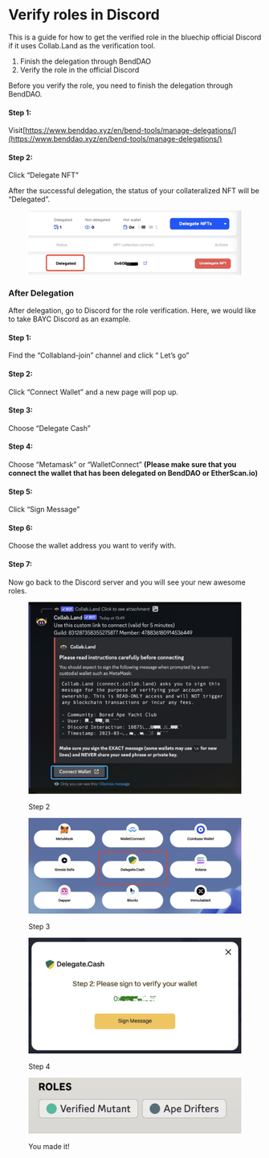 # Verify roles in Discord

This is a guide for how to get the verified role in the bluechip official Discord if it uses Collab.Land as the verification tool.&#x20;

1. Finish the delegation through BendDAO
2. Verify the role in the official Discord



Before you verify the role, you need to finish the delegation through BendDAO.

#### Step 1:

Visit[https://www.benddao.xyz/en/bend-tools/manage-delegations/](https://www.benddao.xyz/en/bend-tools/manage-delegations/)

#### Step 2:

Click “Delegate NFT”

After the successful delegation, the status of your collateralized NFT will be “Delegated”.

<figure><img src="../.gitbook/assets/image.png" alt=""><figcaption></figcaption></figure>

### After Delegation

After delegation, go to Discord for the role verification. Here, we would like to take BAYC Discord as an example.

#### Step 1:

Find the “Collabland-join” channel and click “ Let’s go”

#### Step 2:

Click “Connect Wallet” and a new page will pop up.&#x20;

#### Step 3:

Choose “Delegate Cash”

#### Step 4:

Choose “Metamask” or “WalletConnect” **(Please make sure that you connect the wallet that has been delegated on BendDAO or EtherScan.io)**

#### Step 5:

Click “Sign Message”

#### Step 6:

Choose the wallet address you want to verify with.

#### Step 7:

Now go back to the Discord server and you will see your new awesome roles.

<figure><img src="../.gitbook/assets/image (2).png" alt=""><figcaption><p>Step 2</p></figcaption></figure>

<figure><img src="../.gitbook/assets/image (18).png" alt=""><figcaption><p>Step 3</p></figcaption></figure>

<figure><img src="../.gitbook/assets/image (19).png" alt=""><figcaption><p>Step 4</p></figcaption></figure>

<figure><img src="../.gitbook/assets/image (1) (4).png" alt=""><figcaption><p>You made it!</p></figcaption></figure>

